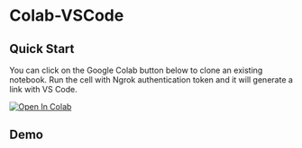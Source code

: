 # Colab-VSCode

## Quick Start

You can click on the Google Colab button below to clone an existing notebook. Run the cell with Ngrok authentication token and it will generate a link with VS Code.

[![Open In Colab](https://colab.research.google.com/assets/colab-badge.svg)](https://colab.research.google.com/github/DerekChia/colab-vscode/blob/main/colab_vscode.ipynb)

## Demo
